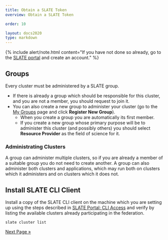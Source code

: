 ```yaml
---
title: Obtain a SLATE Token 
overview: Obtain a SLATE Token 

order: 10  

layout: docs2020
type: markdown
---
```


{% include alert/note.html content="If you have not done so already, go to the [SLATE portal](https://portal.slateci.io/) and create an account." %}

## Groups

Every cluster must be administered by a SLATE group.
* If there is already a group which should be responsible for this cluster, and you are not a member, you should request to join it.
* You can also create a new group to administer your cluster (go to the [My Groups](https://portal.slateci.io/groups) page and click **Register New Group**).
  * When you create a group you are automatically its first member.
  * If you create a new group whose primary purpose will be to administer this cluster (and possibly others) you should select **Resource Provider** as the field of science for it.

### Administrating Clusters

A group can administer multiple clusters, so if you are already a member of a suitable group you do not need to create another.
A group can also administer both clusters and applications, which may run both on clusters which it administers and on clusters which it does not.

## Install SLATE CLI Client

Install a copy of the SLATE CLI client on the machine which you are setting up using the steps described in [SLATE Portal: CLI Access](https://portal.slateci.io/cli) and verify by listing the available clusters already participating in the federation.

```shell
slate cluster list
```

[Next Page »](/docs/cluster/manual/operating-system-requirements.html)